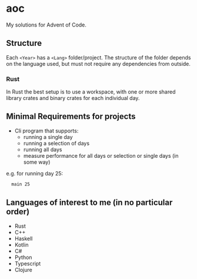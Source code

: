 # aoc

My solutions for Advent of Code.

## Structure

Each ``<Year>`` has a ``<Lang>`` folder/project. The structure of the folder depends on the language
used, but must not require any dependencies from outside.

### Rust

In Rust the best setup is to use a workspace, with one or more shared library crates and binary crates for each individual day.

## Minimal Requirements for projects

- Cli program that supports:
  - running a single day
  - running a selection of days
  - running all days
  - measure performance for all days or selection or single days (in some way)

e.g. for running day 25:

```bash
  main 25
```

## Languages of interest to me (in no particular order)

- Rust
- C++
- Haskell
- Kotlin
- C#
- Python
- Typescript
- Clojure
